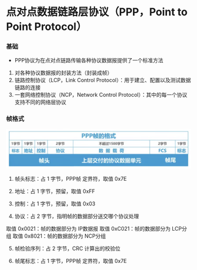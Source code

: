 # 点对点数据链路层协议（PPP，Point to Point Protocol）


### 基础

* PPP协议为在点对点链路传输各种协议数据报提供了一个标准方法

1. 对各种协议数据报的封装方法（封装成帧）
2. 链路控制协议（LCP，Link Control Protocol）：用于建立、配置以及测试数据链路的连接
3. 一套网络控制协议（NCP，Network Control Protocol）：其中的每一个协议支持不同的网络层协议


### 帧格式

![PPP帧](image/PPP帧.png)

1. 帧头标志：占 1 字节，PPP帧 定界符，取值 0x7E

2. 地址：占 1 字节，预留，取值 0xFF

3. 控制：占 1 字节，预留，取值 0x03

4. 协议：占 2 字节，指明帧的数据部分送交哪个协议处理

取值 0x0021：帧的数据部分为 IP数据报
取值 0xC021：帧的数据部分为 LCP分组
取值 0x8021：帧的数据部分为 NCP分组

5. 帧检验序列：占 2 字节，CRC 计算出的校验位

6. 帧尾标志：占 1 字节，PPP帧 定界符，取值 0x7E
